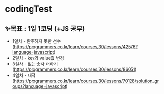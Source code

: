 # codingTest
## ✨목표 : 1일 1코딩 (+JS 공부)
- 1일차 - 완주하지 못한 선수(https://programmers.co.kr/learn/courses/30/lessons/42576?language=javascript)
- 2일차 - key와 value값 변경
- 3일차 - 없는 숫자 더하기(https://programmers.co.kr/learn/courses/30/lessons/86051)
- 4일차 - 내적(https://programmers.co.kr/learn/courses/30/lessons/70128/solution_groups?language=javascript)
